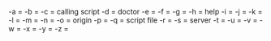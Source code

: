 -a = 
-b = 
-c = calling script
-d = doctor
-e = 
-f = 
-g = 
-h = help
-i = 
-j = 
-k = 
-l = 
-m = 
-n = 
-o = origin
-p = 
-q = script file
-r = 
-s = server
-t = 
-u = 
-v = 
-w = 
-x = 
-y = 
-z = 